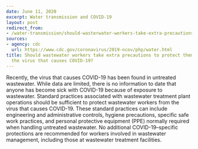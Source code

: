 ```yaml
---
date: June 11, 2020
excerpt: Water transmission and COVID-19
layout: post
redirect_from:
- /water-transmission/should-wasterwater-workers-take-extra-precautions-to-protect-from-covid19/
sources:
- agency: cdc
  url: https://www.cdc.gov/coronavirus/2019-ncov/php/water.html
title: Should wastewater workers take extra precautions to protect themselves from
  the virus that causes COVID-19?
---
```


Recently, the virus that causes COVID-19 has been found in untreated wastewater. While data are limited, there is no information to date that anyone has become sick with COVID-19 because of exposure to wastewater.
Standard practices associated with wastewater treatment plant operations should be sufficient to protect wastewater workers from the virus that causes COVID-19. These standard practices can include engineering and administrative controls, hygiene precautions, specific safe work practices, and personal protective equipment (PPE) normally required when handling untreated wastewater. No additional COVID-19–specific protections are recommended for workers involved in wastewater management, including those at wastewater treatment facilities.